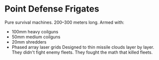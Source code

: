 # Point Defense Frigates

Pure survival machines. 200–300 meters long. Armed with:
- 100mm heavy coilguns
- 50mm medium coilguns
- 20mm shredders
- Phased array laser grids
Designed to thin missile clouds layer by layer. They didn't fight enemy fleets. They fought the math that killed fleets.
